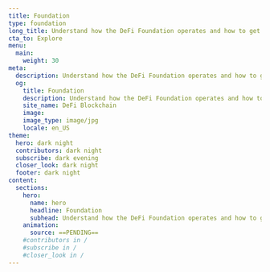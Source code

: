```yaml
---
title: Foundation
type: foundation
long_title: Understand how the DeFi Foundation operates and how to get involved.
cta_to: Explore
menu:
  main:
    weight: 30
meta:
  description: Understand how the DeFi Foundation operates and how to get involved.
  og:
    title: Foundation
    description: Understand how the DeFi Foundation operates and how to get involved.
    site_name: DeFi Blockchain
    image: 
    image_type: image/jpg
    locale: en_US
theme:
  hero: dark night
  contributors: dark night
  subscribe: dark evening
  closer_look: dark night
  footer: dark night
content:
  sections:
    hero:
      name: hero
      headline: Foundation
      subhead: Understand how the DeFi Foundation operates and how to get involved.
    animation:
      source: ==PENDING==
    #contributors in /
    #subscribe in /
    #closer_look in /
---
```

